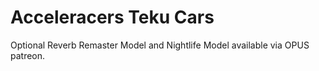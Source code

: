 # Acceleracers Teku Cars

Optional Reverb Remaster Model and Nightlife Model available via OPUS patreon. 
